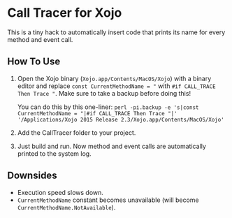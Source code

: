 Call Tracer for Xojo
============================

This is a tiny hack to automatically insert code that prints its name for every method and event call.

How To Use
----------------

1. Open the Xojo binary (``Xojo.app/Contents/MacOS/Xojo``) with a binary editor and replace ``const CurrentMethodName = "`` with ``#if CALL_TRACE Then Trace "``.
   Make sure to take a backup before doing this!

   You can do this by this one-liner: ``perl -pi.backup -e 's|const CurrentMethodName = "|#if CALL_TRACE Then Trace "|' '/Applications/Xojo 2015 Release 2.3/Xojo.app/Contents/MacOS/Xojo'``

2. Add the CallTracer folder to your project.
3. Just build and run.
   Now method and event calls are automatically printed to the system log.

Downsides
----------------

* Execution speed slows down.
* ``CurrentMethodName`` constant becomes unavailable (will become ``CurrentMethodName.NotAvailable``).
